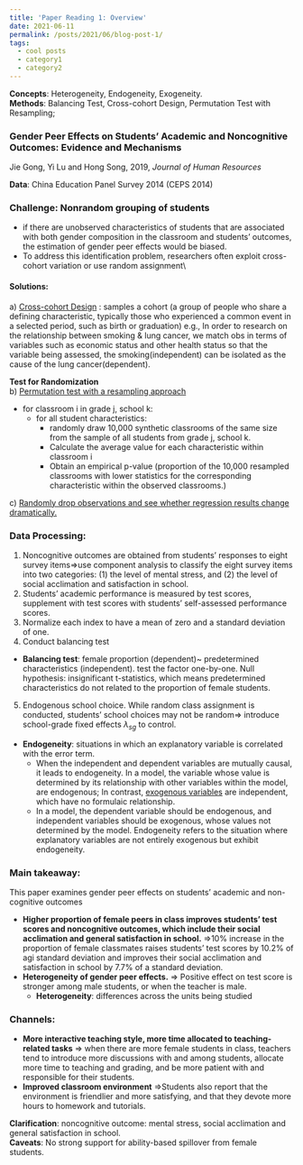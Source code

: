 ```yaml
---
title: 'Paper Reading 1: Overview'
date: 2021-06-11
permalink: /posts/2021/06/blog-post-1/
tags:
  - cool posts
  - category1
  - category2
---
```

**Concepts**: Heterogeneity, Endogeneity, Exogeneity.\
**Methods**: Balancing Test, Cross-cohort Design, Permutation Test with Resampling;

### Gender Peer Effects on Students’ Academic and Noncognitive Outcomes: Evidence and Mechanisms
Jie Gong, Yi Lu and Hong Song, 2019, _Journal of Human Resources_

**Data**: China Education Panel Survey 2014 (CEPS 2014)
### Challenge: Nonrandom grouping of students
- if there are unobserved characteristics of students that are associated with both gender composition in the classroom and students’ outcomes, the estimation of gender peer effects would be biased.  
- To address this identification problem, researchers often exploit cross-cohort variation or use random assignment\

#### Solutions: 
a) <ins>Cross-cohort Design</ins> : samples a cohort (a group of people who share a defining characteristic, typically those who experienced a common event in a selected period, such as birth or graduation) e.g., In order to research on the relationship between smoking & lung cancer, we match obs in terms of variables such as economic status and other health status so that the variable being assessed, the smoking(independent) can be isolated as the cause of the lung cancer(dependent).	

**Test for Randomization**    
b) <ins>Permutation test with a resampling approach</ins>
- for classroom i in grade j, school k: 
  - for all student characteristics: 
    - randomly draw 10,000 synthetic classrooms of the same size from the sample of all students from grade j, school k.
    - Calculate the average value for each characteristic within classroom i
    - Obtain an empirical p-value (proportion of the 10,000 resampled classrooms with lower statistics for the corresponding characteristic within the observed classrooms.)

c) <ins>Randomly drop observations and see whether regression results change dramatically.</ins>


### Data Processing: 
1. Noncognitive outcomes are obtained from students’ responses to eight survey items⇒use component analysis to classify the eight survey items into two categories: (1) the level of mental stress, and (2) the level of social acclimation and satisfaction in school.
2. Students’ academic performance is measured by test scores, supplement with test scores with students’ self-assessed performance scores.
3. Normalize each index to have a mean of zero and a standard deviation of one.
4. Conduct balancing test
- **Balancing test**: female proportion (dependent)~ predetermined characteristics (independent). test the factor one-by-one. Null hypothesis: insignificant t-statistics, which means predetermined characteristics do not related to the proportion of female students.
5. Endogenous school choice. While random class assignment is conducted, students’ school choices may not be random⇒ introduce school-grade fixed effects $\lambda_{sg}$ to control.
- **Endogeneity**: situations in which an explanatory variable is correlated with the error term. 
  - When the independent and dependent variables are mutually causal, it leads to endogeneity. In a model, the variable whose value is determined by its relationship with other variables within the model, are endogenous; In contrast, <ins>exogenous variables</ins> are independent, which have no formulaic relationship. 
  - In a model, the dependent variable should be endogenous, and independent variables should be exogenous, whose values not determined by the model. Endogeneity refers to the situation where explanatory variables are not entirely exogenous but exhibit endogeneity.


### Main takeaway:
This paper examines gender peer effects on students’ academic and non-cognitive outcomes 
- **Higher proportion of female peers in class improves students’ test scores and noncognitive outcomes, which include their social acclimation and general satisfaction in school.** ⇒10% increase in the proportion of female classmates raises students’ test scores by 10.2% of agi standard deviation and improves their social acclimation and satisfaction in school by 7.7% of a standard deviation.
- **Heterogeneity of gender peer effects.** ⇒ Positive effect on test score is stronger among male students, or when the teacher is male. 
  - **Heterogeneity**: differences across the units being studied

### Channels:  
- **More interactive teaching style, more time allocated to teaching-related tasks** ⇒ when there are more female students in class, teachers tend to introduce more discussions with and among students, allocate more time to teaching and grading, and be more patient with and responsible for their students.
- **Improved classroom environment** ⇒Students also report that the environment is friendlier and more satisfying, and that they devote more hours to homework and tutorials.


**Clarification**: noncognitive outcome: mental stress, social acclimation and general satisfaction in school.\
**Caveats**: No strong support for ability-based spillover from female students.
